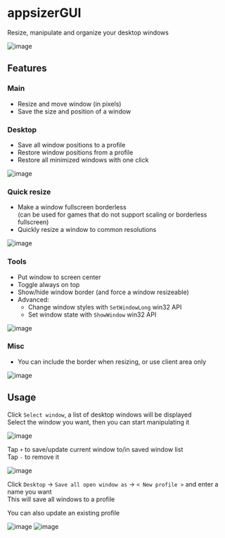 # appsizerGUI
Resize, manipulate and organize your desktop windows

![image](https://github.com/user-attachments/assets/fb70e416-05ec-402f-8a29-20778ca7a3f1)

## Features

### Main
- Resize and move window (in pixels)
- Save the size and position of a window

### Desktop
- Save all window positions to a profile
- Restore window positions from a profile
- Restore all minimized windows with one click

![image](https://github.com/user-attachments/assets/bdc39bd3-9e4a-4af2-8ccb-203faa2b6721)

### Quick resize
- Make a window fullscreen borderless  
  (can be used for games that do not support scaling or borderless fullscreen)
- Quickly resize a window to common resolutions

![image](https://github.com/user-attachments/assets/a073f088-18c0-458b-880e-b631eb8d42f6)

### Tools
- Put window to screen center
- Toggle always on top
- Show/hide window border (and force a window resizeable)
- Advanced:
  - Change window styles with `SetWindowLong` win32 API
  - Set window state with `ShowWindow` win32 API

![image](https://github.com/user-attachments/assets/13900714-80a1-43ce-aa3a-1f6c0f9f0efe)

### Misc
- You can include the border when resizing, or use client area only

![image](https://github.com/user-attachments/assets/00680c8a-1518-48b9-9250-553d2cc5e402)

## Usage
Click `Select window`, a list of desktop windows will be displayed  
Select the window you want, then you can start manipulating it

![image](https://github.com/user-attachments/assets/f76cb071-98b2-4d28-b49c-9bc2a7fe9d2b)

Tap `+` to save/update current window to/in saved window list  
Tap `-` to remove it

![image](https://github.com/user-attachments/assets/fcc328c0-ac5a-45a6-a9e4-188b28d43b02)

Click `Desktop` -> `Save all open window as` -> `< New profile >` and enter a name you want  
This will save all windows to a profile

You can also update an existing profile

![image](https://github.com/user-attachments/assets/bdc39bd3-9e4a-4af2-8ccb-203faa2b6721)
![image](https://github.com/user-attachments/assets/ff92f233-2ecc-4758-ae6d-68d3345fec44)
